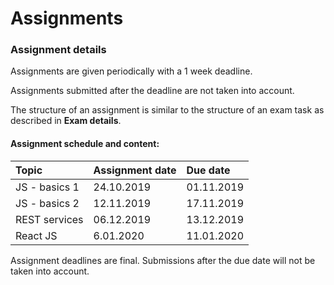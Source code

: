 # Assignments

### Assignment details

Assignments are given periodically with a 1 week deadline.

Assignments submitted after the deadline are not taken into account.

The structure of an assignment is similar to the structure of an exam task as described in **Exam details**.

#### Assignment schedule and content:

| Topic | Assignment date | Due date |
| :--- | :--- | :--- |
| JS - basics 1 | 24.10.2019 | 01.11.2019 |
| JS - basics 2 | 12.11.2019 | 17.11.2019 |
| REST services | 06.12.2019 | 13.12.2019 |
| React JS | 6.01.2020 | 11.01.2020 |

Assignment deadlines are final. Submissions after the due date will not be taken into account.



